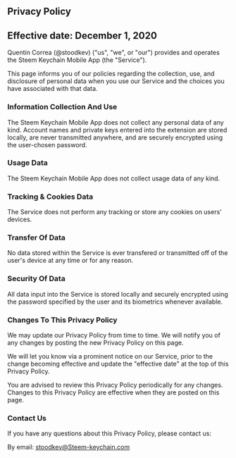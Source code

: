 ## Privacy Policy
## Effective date: December 1, 2020

Quentin Correa (@stoodkev) ("us", "we", or "our") provides and operates the Steem Keychain Mobile App (the "Service").

This page informs you of our policies regarding the collection, use, and disclosure of personal data when you use our Service and the choices you have associated with that data.

### Information Collection And Use
The Steem Keychain Mobile App does not collect any personal data of any kind. Account names and private keys entered into the extension are stored locally, are never transmitted anywhere, and are securely encrypted using the user-chosen password.

### Usage Data
The Steem Keychain Mobile App does not collect usage data of any kind.

### Tracking & Cookies Data
The Service does not perform any tracking or store any cookies on users' devices.

### Transfer Of Data
No data stored within the Service is ever transfered or transmitted off of the user's device at any time or for any reason.

### Security Of Data
All data input into the Service is stored locally and securely encrypted using the password specified by the user and its biometrics whenever available.

### Changes To This Privacy Policy
We may update our Privacy Policy from time to time. We will notify you of any changes by posting the new Privacy Policy on this page.

We will let you know via a prominent notice on our Service, prior to the change becoming effective and update the "effective date" at the top of this Privacy Policy.

You are advised to review this Privacy Policy periodically for any changes. Changes to this Privacy Policy are effective when they are posted on this page.

### Contact Us
If you have any questions about this Privacy Policy, please contact us:

By email: stoodkev@Steem-keychain.com
